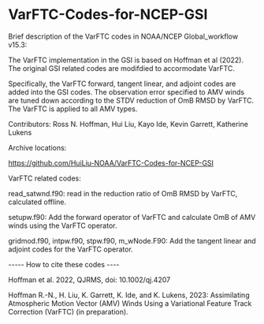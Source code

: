 # VarFTC-Codes-for-NCEP-GSI
Brief description of the VarFTC codes in NOAA/NCEP Global_workflow v15.3:

The VarFTC implementation in the GSI is based on Hoffman et al (2022). The original GSI related codes are modifdied to accormodate VarFTC.

Specifically, the VarFTC forward, tangent linear, and adjoint codes are added into the GSI codes. The observation error specified to AMV winds are tuned down according to the STDV reduction of OmB RMSD by VarFTC. The VarFTC is applied to all AMV types.

Contributors: Ross N. Hoffman, Hui Liu, Kayo Ide, Kevin Garrett, Katherine Lukens

Archive locations:

https://github.com/HuiLiu-NOAA/VarFTC-Codes-for-NCEP-GSI

VarFTC related codes:

read_satwnd.f90:
read in the reduction ratio of OmB RMSD by VarFTC, calculated offline.

setupw.f90:
Add the forward operator of VarFTC and calculate OmB of AMV winds using the VarFTC operator.

gridmod.f90, intpw.f90, stpw.f90, m_wNode.F90:
Add the tangent linear and adjoint codes for the VarFTC operator.

----- How to cite these codes ----

Hoffman et al. 2022, QJRMS, doi: 10.1002/qj.4207

Hoffman R.-N., H. Liu, K. Garrett, K. Ide, and K. Lukens, 2023: Assimilating Atmospheric Motion Vector (AMV) Winds Using a Variational Feature Track Correction (VarFTC) (in preparation).
